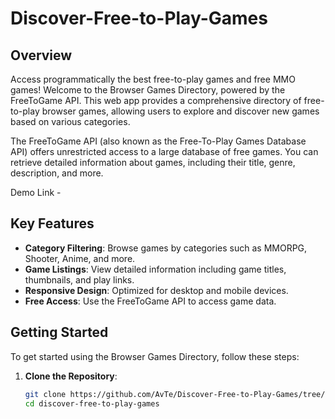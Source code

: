 # Discover-Free-to-Play-Games

## Overview

Access programmatically the best free-to-play games and free MMO games! Welcome to the Browser Games Directory, powered by the FreeToGame API. This web app provides a comprehensive directory of free-to-play browser games, allowing users to explore and discover new games based on various categories.

The FreeToGame API (also known as the Free-To-Play Games Database API) offers unrestricted access to a large database of free games. You can retrieve detailed information about games, including their title, genre, description, and more.

Demo Link - 

## Key Features

- **Category Filtering**: Browse games by categories such as MMORPG, Shooter, Anime, and more.
- **Game Listings**: View detailed information including game titles, thumbnails, and play links.
- **Responsive Design**: Optimized for desktop and mobile devices.
- **Free Access**: Use the FreeToGame API to access game data.

## Getting Started

To get started using the Browser Games Directory, follow these steps:

1. **Clone the Repository**:
   ```bash
   git clone https://github.com/AvTe/Discover-Free-to-Play-Games/tree/main
   cd discover-free-to-play-games
